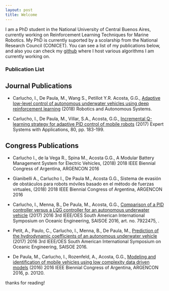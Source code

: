 ```yaml
---
layout: post
title: Welcome
---
```


I am a PhD student in the National University of Central Buenos Aires, currently working on Reinforcement Learning Techniques for Marine Robotics. My PhD is currently suported by a scolarship from the National Research Council (CONICET). You can see a list of my publications below, and also you can check my [github](https://github.com/IgnacioCarlucho) where I host various algorithms I am currently working on. 

### Publication List

## Journal Publications

* Carlucho, I., De Paula, M., Wang S., Petillot Y.R. Acosta, G.G., [Adaptive low-level control of autonomous underwater vehicles using
deep reinforcement learning](https://www.sciencedirect.com/science/article/pii/S0921889018301519)
(2018) Robotics and Autonomous Systems.

* Carlucho, I., De Paula, M., Villar, S.A., Acosta, G.G., [Incremental Q-learning strategy for adaptive PID control of mobile robots](https://www.sciencedirect.com/science/article/pii/S0957417417301513?via%3Dihub)
(2017) Expert Systems with Applications, 80, pp. 183-199. 

## Congress Publications

* Carlucho I., de la Vega R., Spina M., Acosta G.G., A Modular Battery Management System for Electric Vehicles, (2018) 2018 IEEE Biennial Congress of Argentina, ARGENCON 2016

* Gianibelli A., Carlucho I., De Paula M., Acosta G.G., Sistema de evasión de obstáculos para robots móviles basado en el método de fuerzas virtuales, (2018) 2018 IEEE Biennial Congress of Argentina, ARGENCON 2016

* Carlucho, I., Menna, B., De Paula, M., Acosta, G.G., [Comparison of a PID controller versus a LQG controller for an autonomous underwater vehicle](http://ieeexplore.ieee.org/document/7922475/) (2017) 2016 3rd IEEE/OES South American International Symposium on Oceanic Engineering, SAISOE 2016, art. no. 7922475, . 

* Petit, A., Paulo, C., Carlucho, I., Menna, B., De Paula, M., [Prediction of the hydrodynamic coefficients of an autonomous underwater vehicle](http://ieeexplore.ieee.org/document/7922474/) (2017) 2016 3rd IEEE/OES South American International Symposium on Oceanic Engineering, SAISOE 2016. 

* De Paula, M., Carlucho, I., Rozenfeld, A., Acosta, G.G., [Modeling and identification of mobile vehicles using low complexity data driven models](http://ieeexplore.ieee.org/document/7585272/) (2016) 2016 IEEE Biennial Congress of Argentina, ARGENCON 2016, p. 20120. 


thanks for reading! 